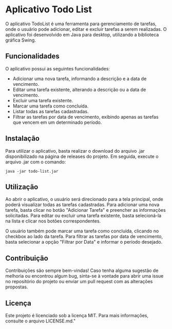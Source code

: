 <h1>Aplicativo Todo List</h1>
<p>O aplicativo TodoList é uma ferramenta para gerenciamento de tarefas, onde o usuário pode adicionar, editar e excluir tarefas a serem realizadas. O aplicativo foi desenvolvido em Java para desktop, utilizando a biblioteca gráfica Swing.</p>

<h2>Funcionalidades</h2>
<p>O aplicativo possui as seguintes funcionalidades:</p>
<ul>
  <li>Adicionar uma nova tarefa, informando a descrição e a data de vencimento.</li>
  <li>Editar uma tarefa existente, alterando a descrição ou a data de vencimento.</li>
  <li>Excluir uma tarefa existente.</li>
  <li>Marcar uma tarefa como concluída.</li>
  <li>Listar todas as tarefas cadastradas.</li>
  <li>Filtrar as tarefas por data de vencimento, exibindo apenas as tarefas que vencem em um determinado período.</li>
</ul>

<h2>Instalação</h2>
<p>Para utilizar o aplicativo, basta realizar o download do arquivo .jar disponibilizado na página de releases do projeto. Em seguida, execute o arquivo .jar com o comando:</p>

<pre><code>java -jar todo-list.jar</code></pre>

<h2>Utilização</h2>
<p>Ao abrir o aplicativo, o usuário será direcionado para a tela principal, onde poderá visualizar todas as tarefas cadastradas. Para adicionar uma nova tarefa, basta clicar no botão "Adicionar Tarefa" e preencher as informações solicitadas. Para editar ou excluir uma tarefa existente, basta selecioná-la na lista e clicar nos botões correspondentes.</p>

<p>O usuário também pode marcar uma tarefa como concluída, clicando no checkbox ao lado da tarefa. Para filtrar as tarefas por data de vencimento, basta selecionar a opção "Filtrar por Data" e informar o período desejado.</p>

<h2>Contribuição</h2>
<p>Contribuições são sempre bem-vindas! Caso tenha alguma sugestão de melhoria ou encontrou algum bug, sinta-se à vontade para abrir uma issue no repositório do projeto ou enviar um pull request com as alterações propostas.</p>

<h2>Licença</h2>
<p>Este projeto é licenciado sob a licença MIT. Para mais informações, consulte o arquivo LICENSE.md."</p>
